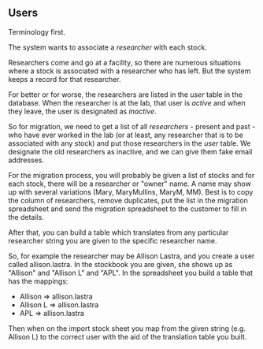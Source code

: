 ## Users

Terminology first.

The system wants to associate a *researcher* with each stock.

Researchers come and go at a facility, so there are numerous situations where
a stock is associated with a researcher who has left.
But the system keeps a record for that researcher.

For better or for worse, the researchers are listed in the *user* table in
the database.
When the researcher is at the lab, that user is *active* and when they leave, the user
is designated as *inactive*.

So for migration, we need to get a list of all *researchers* - present and past - who
have ever worked in the lab (or at least, any researcher that is to be associated
with any stock) and put those researchers in the *user* table.
We designate the old researchers as inactive, and we can give them fake email addresses.

For the migration process, you will probably be given a list of stocks and
for each stock, there will be a researcher or "owner" name.
A name may show up with several variations (Mary, MaryMullins, MaryM, MM).
Best is to copy the column of researchers, remove duplicates, put the list in
the migration spreadsheet and send the migration spreadsheet to the customer
to fill in the details.

After that, you can build a table which translates from any particular
researcher string you are given to the specific researcher name.

So, for example the researcher may be Allison Lastra, and you create a user called
allison.lastra.
In the stockbook you are given, she shows up as "Allison" and "Allison L" and "APL".
In the spreadsheet you build a table that has the mappings:
- Allison => allison.lastra
- Allison L => allison.lastra
- APL => allison.lastra

Then when on the import stock sheet you map from the given string (e.g. Allison L) to
the correct user with the aid of the translation table you built.

